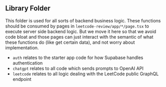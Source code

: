 ## Library Folder

This folder is used for all sorts of backend business logic. These functions should be consumed by pages in `leetcode-review/app/*/page.tsx` to execute server side backend logic. But we move it here so that we avoid code bloat and those pages can just interact with the semantic of what these functions do (like get certain data), and not worry about implementation.

- `auth` relates to the starter app code for how Supabase handles authentication
- `chatgpt` relates to all code which sends prompts to OpenAI API
- `leetcode` relates to all logic dealing with the LeetCode public GraphQL endpoint
